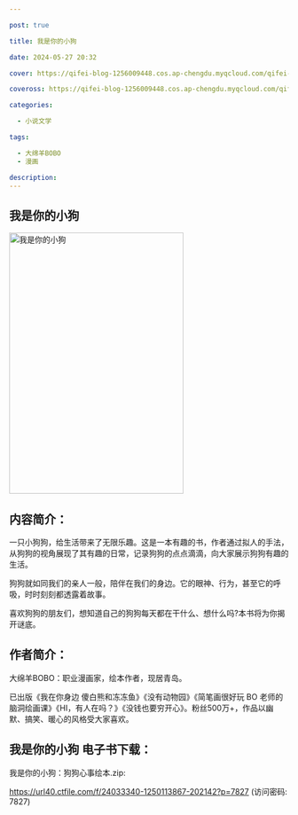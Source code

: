 ```yaml
---

post: true

title: 我是你的小狗

date: 2024-05-27 20:32

cover: https://qifei-blog-1256009448.cos.ap-chengdu.myqcloud.com/qifei-blog/661dc1680ea9cb1403611f8a.jpg

coveross: https://qifei-blog-1256009448.cos.ap-chengdu.myqcloud.com/qifei-blog/661dc1680ea9cb1403611f8a.jpg

categories:

  - 小说文学

tags:

  - 大绵羊BOBO
  - 漫画

description:
---
```


## 我是你的小狗
<img alt="我是你的小狗 " class="aligncenter loading" data-was-processed="true" decoding="async" fetchpriority="high" height="471" src="https://qifei-blog-1256009448.cos.ap-chengdu.myqcloud.com/qifei-blog/661dc1680ea9cb1403611f8a.jpg" style="cursor: zoom-in;" width="314"/>

## 内容简介：

一只小狗狗，给生活带来了无限乐趣。这是一本有趣的书，作者通过拟人的手法，从狗狗的视角展现了其有趣的日常，记录狗狗的点点滴滴，向大家展示狗狗有趣的生活。

狗狗就如同我们的亲人一般，陪伴在我们的身边。它的眼神、行为，甚至它的呼吸，时时刻刻都透露着故事。

喜欢狗狗的朋友们，想知道自己的狗狗每天都在干什么、想什么吗?本书将为你揭开谜底。

## 作者简介：

大绵羊BOBO：职业漫画家，绘本作者，现居青岛。

已出版《我在你身边 傻白熊和冻冻鱼》《没有动物园》《简笔画很好玩 BO 老师的脑洞绘画课》《HI，有人在吗？》《没钱也要穷开心》。粉丝500万+，作品以幽默、搞笑、暖心的风格受大家喜欢。

## 我是你的小狗 电子书下载：
我是你的小狗：狗狗心事绘本.zip: 

https://url40.ctfile.com/f/24033340-1250113867-202142?p=7827 (访问密码: 7827)
